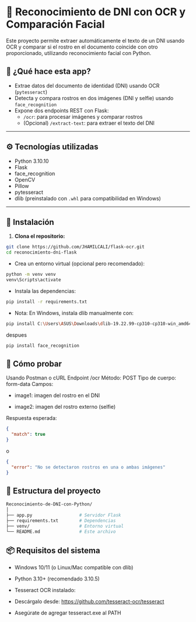 # 🪪 Reconocimiento de DNI con OCR y Comparación Facial

Este proyecto permite extraer automáticamente el texto de un DNI usando OCR y comparar si el rostro en el documento coincide con otro proporcionado, utilizando reconocimiento facial con Python.

## 📸 ¿Qué hace esta app?

- Extrae datos del documento de identidad (DNI) usando OCR (`pytesseract`)
- Detecta y compara rostros en dos imágenes (DNI y selfie) usando `face_recognition`
- Expone dos endpoints REST con Flask:
  - `/ocr`: para procesar imágenes y comparar rostros
  - (Opcional) `/extract-text`: para extraer el texto del DNI

---

## ⚙️ Tecnologías utilizadas

- Python 3.10.10
- Flask
- face_recognition
- OpenCV
- Pillow
- pytesseract
- dlib (preinstalado con `.whl` para compatibilidad en Windows)

---

## 🚀 Instalación

1. **Clona el repositorio:**

```bash
git clone https://github.com/JHAMILCALI/flask-ocr.git
cd reconocimiento-dni-flask
```
- Crea un entorno virtual (opcional pero recomendado):

```bash
python -m venv venv
venv\Scripts\activate
```
- Instala las dependencias:

```bash
pip install -r requirements.txt
```
- Nota: En Windows, instala dlib manualmente con:
```bash
pip install C:\Users\ASUS\Downloads\dlib-19.22.99-cp310-cp310-win_amd64.whl
```
despues
```bash
pip install face_recognition
```
## 🧪 Cómo probar
Usando Postman o cURL
Endpoint /ocr
Método: POST
Tipo de cuerpo: form-data
Campos:

- image1: imagen del rostro en el DNI

- image2: imagen del rostro externo (selfie)

Respuesta esperada:

```json
{
  "match": true
}
```
o

```json
{
  "error": "No se detectaron rostros en una o ambas imágenes"
}
```
## 📝 Estructura del proyecto
```bash
Reconocimiento-de-DNI-con-Python/
│
├── app.py                  # Servidor Flask
├── requirements.txt        # Dependencias
├── venv/                   # Entorno virtual
└── README.md               # Este archivo
```
## 📦 Requisitos del sistema
- Windows 10/11 (o Linux/Mac compatible con dlib)

- Python 3.10+ (recomendado 3.10.5)

- Tesseract OCR instalado:

- Descárgalo desde: https://github.com/tesseract-ocr/tesseract

- Asegúrate de agregar tesseract.exe al PATH

